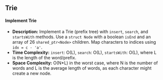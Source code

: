 ## Trie

#### Implement Trie

*   **Description:** Implement a Trie (prefix tree) with `insert`, `search`, and `startsWith` methods. Use a `struct Node` with a boolean `isEnd` and an array of 26 `shared_ptr<Node>` children. Map characters to indices using `idx = c - 'a'`.
*   **Time Complexity:** `insert`: O(L), `search`: O(L), `startsWith`: O(L), where L is the length of the word/prefix.
*   **Space Complexity:** O(N*L) in the worst case, where N is the number of words and L is the average length of words, as each character might create a new node.

